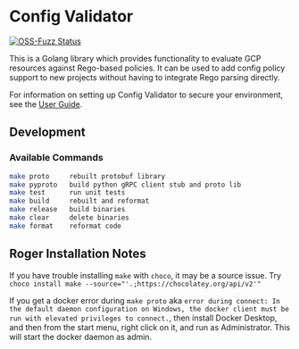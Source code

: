 # Config Validator

[![OSS-Fuzz Status](https://oss-fuzz-build-logs.storage.googleapis.com/badges/config-validator.svg)](https://bugs.chromium.org/p/oss-fuzz/issues/list?sort=-opened&can=1&q=proj:config-validator)

This is a Golang library which provides functionality to evaluate
GCP resources against Rego-based policies. It can be used to add
config policy support to new projects without having to integrate
Rego parsing directly.

For information on setting up Config Validator to secure your environment,
see the [User Guide](https://github.com/GoogleCloudPlatform/policy-library/blob/main/docs/user_guide.md).

## Development
### Available Commands

```sh
make proto     rebuilt protobuf library
make pyproto   build python gRPC client stub and proto lib
make test      run unit tests
make build     rebuilt and reformat
make release   build binaries
make clear     delete binaries
make format    reformat code
```

## Roger Installation Notes
If you have trouble installing `make` with `choco`, it may be a source issue. Try `choco install make --source="'.;https://chocolatey.org/api/v2'"`

If you get a docker error during `make proto` aka `error during connect: In the default daemon configuration on Windows, the docker client must be run with elevated privileges to connect.`, then install Docker Desktop, and then from the start menu, right click on it, and run as Administrator. This will start the docker daemon as admin.
